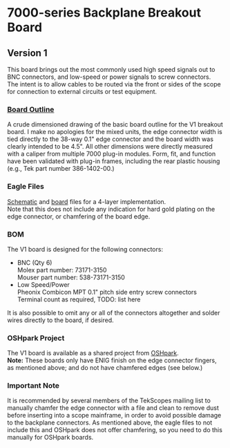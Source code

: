 # 7000-series Backplane Breakout Board
## Version 1
This board brings out the most commonly used high speed signals out to BNC connectors, and low-speed or power signals to screw connectors.  
The intent is to allow cables to be routed via the front or sides of the scope for connection to external circuits or test equipment.

### [Board Outline](/Breakout/Tek7000_Breakout_v1_Outline.pdf)
A crude dimensioned drawing of the basic board outline for the V1 breakout board.
I make no apologies for the mixed units, the edge connector width is tied directly to the 38-way 0.1" edge connector and the board width was clearly intended to be 4.5".
All other dimensions were directly measured with a caliper from multiple 7000 plug-in modules.
Form, fit, and function have been validated with plug-in frames, including the rear plastic housing (e.g., Tek part number 386-1402-00.)

### Eagle Files
[Schematic](/Breakout/V1.sch) and [board](/Breakout/V1.brd) files for a 4-layer implementation.  
Note that this does not include any indication for hard gold plating on the edge connector, or chamfering of the board edge.

### BOM
The V1 board is designed for the following connectors:
* BNC (Qty 6)  
  Molex part number: 73171-3150  
  Mouser part number: 538-73171-3150
* Low Speed/Power  
  Pheonix Combicon MPT 0.1" pitch side entry screw connectors  
  Terminal count as required, TODO: list here

It is also possible to omit any or all of the connectors altogether and solder wires directly to the board, if desired.

### OSHpark Project
The V1 board is available as a shared project from [OSHpark](https://oshpark.com/shared_projects/c7Hx5qZ4).  
**Note:** These boards only have ENIG finish on the edge connector fingers, as mentioned above; and do not have chamfered edges (see below.)

### Important Note
It is recommended by several members of the TekScopes mailing list to manually chamfer the edge connector with a file and clean to remove dust before inserting into a scope mainframe, in order to avoid possible damage to the backplane connectors. As mentioned above, the eagle files to not include this and OSHpark does not offer chamfering, so you need to do this manually for OSHpark boards.
